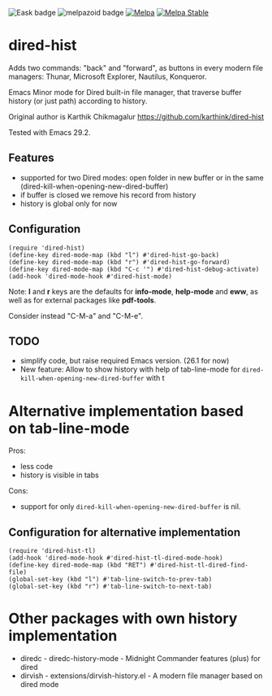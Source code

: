 ![Eask badge](https://github.com/Anoncheg1/dired-hist/actions/workflows/test.yml/badge.svg?event=release)
![melpazoid badge](https://github.com/Anoncheg1/dired-hist/actions/workflows/melpazoid.yml/badge.svg)
[![Melpa](https://melpa.org/packages/dired-hist-badge.svg)](https://melpa.org/#/dired-hist)
[![Melpa Stable](https://stable.melpa.org/packages/dired-hist-badge.svg)](https://stable.melpa.org/#/dired-hist)

# dired-hist

Adds two commands: "back" and "forward", as buttons in every modern file managers: Thunar, Microsoft Explorer, Nautilus, Konqueror.

Emacs Minor mode for Dired built-in file manager, that traverse buffer history (or just path) according to history.

Original author is Karthik Chikmagalur https://github.com/karthink/dired-hist

Tested with Emacs 29.2.

## Features
- supported for two Dired modes: open folder in new buffer or in the same (dired-kill-when-opening-new-dired-buffer)
- if buffer is closed we remove his record from history
- history is global only for now

## Configuration

``` elisp
(require 'dired-hist)
(define-key dired-mode-map (kbd "l") #'dired-hist-go-back)
(define-key dired-mode-map (kbd "r") #'dired-hist-go-forward)
(define-key dired-mode-map (kbd "C-c '") #'dired-hist-debug-activate)
(add-hook 'dired-mode-hook #'dired-hist-mode)
```
Note: **l** and **r** keys are the defaults for **info-mode**, **help-mode** and **eww**, as well as for external packages like **pdf-tools**.

Consider instead "C-M-a" and "C-M-e".

## TODO
- simplify code, but raise required Emacs version. (26.1 for now)
- New feature: Allow to show history with help of tab-line-mode for ```dired-kill-when-opening-new-dired-buffer``` with t

# Alternative implementation based on tab-line-mode
Pros:
- less code
- history is visible in tabs

Cons:
- support for only ```dired-kill-when-opening-new-dired-buffer``` is nil.

## Configuration for alternative implementation

``` elisp
(require 'dired-hist-tl)
(add-hook 'dired-mode-hook #'dired-hist-tl-dired-mode-hook)
(define-key dired-mode-map (kbd "RET") #'dired-hist-tl-dired-find-file)
(global-set-key (kbd "l") #'tab-line-switch-to-prev-tab)
(global-set-key (kbd "r") #'tab-line-switch-to-next-tab)
```

# Other packages with own history implementation
- diredc - diredc-history-mode - Midnight Commander features (plus) for dired
- dirvish - extensions/dirvish-history.el - A modern file manager based on dired mode

